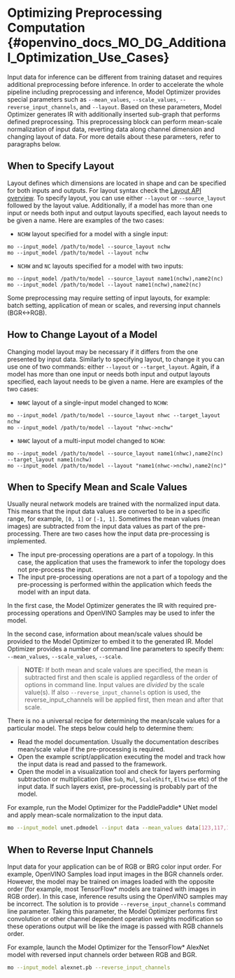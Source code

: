 # Optimizing Preprocessing Computation {#openvino_docs_MO_DG_Additional_Optimization_Use_Cases}

Input data for inference can be different from training dataset and requires additional preprocessing before inference.
In order to accelerate the whole pipeline including preprocessing and inference, Model Optimizer provides special parameters such as `--mean_values`,
`--scale_values`, `--reverse_input_channels`, and `--layout`. Based on these parameters, Model Optimizer generates IR with additionally
inserted sub-graph that performs defined preprocessing. This preprocessing block can perform mean-scale normalization of input data,
reverting data along channel dimension and changing layout of data. For more details about these parameters, refer to paragraphs below.

## When to Specify Layout

Layout defines which dimensions are located in shape and can be specified
for both inputs and outputs. For layout syntax check the [Layout API overview](../../OV_Runtime_UG/layout_overview.md). 
To specify layout, you can use either `--layout` or `--source_layout` followed by the layout value. 
Additionally, if a model has more than one input or needs both input and output layouts specified,
each layout needs to be given a name. Here are examples of the two cases:
* `NCHW` layout specified for a model with a single input:
```
mo --input_model /path/to/model --source_layout nchw
mo --input_model /path/to/model --layout nchw
```
* `NCHW` and `NC` layouts specified for a model with two inputs:
```
mo --input_model /path/to/model --source_layout name1(nchw),name2(nc)
mo --input_model /path/to/model --layout name1(nchw),name2(nc)
```
Some preprocessing may require setting of input layouts, for example: batch setting,
application of mean or scales, and reversing input channels (BGR<->RGB).

## How to Change Layout of a Model 

Changing model layout may be necessary if it differs from the one presented by input data. 
Similarly to specifying layout, to change it you can use one of two commands: either
`--layout` or `--target_layout`. Again, if a model has more than one input or needs both input
and output layouts specified, each layout needs to be given a name. Here are examples of the
two cases:
* `NHWC` layout of a single-input model changed to `NCHW`:
```
mo --input_model /path/to/model --source_layout nhwc --target_layout nchw
mo --input_model /path/to/model --layout "nhwc->nchw"
```
* `NHWC` layout of a multi-input model changed to `NCHW`:
```
mo --input_model /path/to/model --source_layout name1(nhwc),name2(nc) --target_layout name1(nchw)
mo --input_model /path/to/model --layout "name1(nhwc->nchw),name2(nc)"
```

## When to Specify Mean and Scale Values
Usually neural network models are trained with the normalized input data. This means that the input data values are converted to be in a specific range,
for example, `[0, 1]` or `[-1, 1]`. Sometimes the mean values (mean images) are subtracted from the input data values as part of the pre-processing.
There are two cases how the input data pre-processing is implemented.
 * The input pre-processing operations are a part of a topology. In this case, the application that uses the framework to infer the topology does not pre-process the input.
 * The input pre-processing operations are not a part of a topology and the pre-processing is performed within the application which feeds the model with an input data.

In the first case, the Model Optimizer generates the IR with required pre-processing operations and OpenVINO Samples may be used to infer the model.

In the second case, information about mean/scale values should be provided to the Model Optimizer to embed it to the generated IR.
Model Optimizer provides a number of command line parameters to specify them: `--mean_values`, `--scale_values`, `--scale`.

> **NOTE:** If both mean and scale values are specified, the mean is subtracted first and then scale is applied regardless of the order of options
in command line. Input values are *divided* by the scale value(s). If also `--reverse_input_channels` option is used, the reverse_input_channels
will be applied first, then mean and after that scale.

There is no a universal recipe for determining the mean/scale values for a particular model. The steps below could help to determine them:
* Read the model documentation. Usually the documentation describes mean/scale value if the pre-processing is required.
* Open the example script/application executing the model and track how the input data is read and passed to the framework.
* Open the model in a visualization tool and check for layers performing subtraction or multiplication (like `Sub`, `Mul`, `ScaleShift`, `Eltwise` etc)
of the input data. If such layers exist, pre-processing is probably part of the model.

For example, run the Model Optimizer for the PaddlePaddle* UNet model and apply mean-scale normalization to the input data.

```sh
mo --input_model unet.pdmodel --input data --mean_values data[123,117,104] --scale_values data[255,255,255]
```

## When to Reverse Input Channels <a name="when_to_reverse_input_channels"></a>
Input data for your application can be of RGB or BRG color input order. For example, OpenVINO Samples load input images in the BGR channels order.
However, the model may be trained on images loaded with the opposite order (for example, most TensorFlow\* models are trained with images in RGB order).
In this case, inference results using the OpenVINO samples may be incorrect. The solution is to provide `--reverse_input_channels` command line parameter.
Taking this parameter, the Model Optimizer performs first convolution or other channel dependent operation weights modification so these operations output
will be like the image is passed with RGB channels order.

For example, launch the Model Optimizer for the TensorFlow\* AlexNet model with reversed input channels order between RGB and BGR.

```sh
mo --input_model alexnet.pb --reverse_input_channels
```
